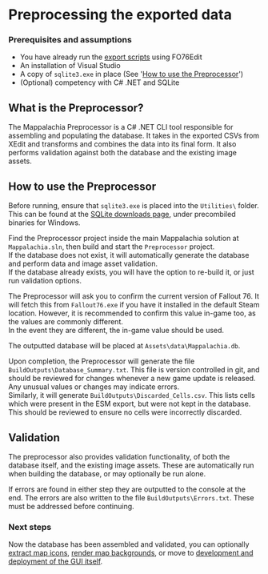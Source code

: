 # Preprocessing the exported data

### Prerequisites and assumptions
* You have already run the [export scripts](EditScripts.md) using FO76Edit
* An installation of Visual Studio
* A copy of `sqlite3.exe` in place (See '[How to use the Preprocessor](#how-to-use-the-preprocessor)')
* (Optional) competency with C# .NET and SQLite

## What is the Preprocessor?
The Mappalachia Preprocessor is a C# .NET CLI tool responsible for assembling and populating the database. It takes in the exported CSVs from XEdit and transforms and combines the data into its final form. It also performs validation against both the database and the existing image assets.<br/>

## How to use the Preprocessor
Before running, ensure that `sqlite3.exe` is placed into the `Utilities\` folder. This can be found at the [SQLite downloads page](https://www.sqlite.org/download.html), under precombiled binaries for Windows.

Find the Preprocessor project inside the main Mappalachia solution at `Mappalachia.sln`, then build and start the `Preprocessor` project.<br/>
If the database does not exist, it will automatically generate the database and perform data and image asset validation.<br/>
If the database already exists, you will have the option to re-build it, or just run validation options.<br>

The Preprocessor will ask you to confirm the current version of Fallout 76. It will fetch this from `Fallout76.exe` if you have it installed in the default Steam location. However, it is recommended to confirm this value in-game too, as the values are commonly different.<br/>
In the event they are different, the in-game value should be used.

The outputted database will be placed at `Assets\data\Mappalachia.db`.<br/>

Upon completion, the Preprocessor will generate the file `BuildOutputs\Database_Summary.txt`. This file is version controlled in git, and should be reviewed for changes whenever a new game update is released. Any unusual values or changes may indicate errors.<br/>
Similarly, it will generate `BuildOutputs\Discarded_Cells.csv`. This lists cells which were present in the ESM export, but were not kept in the database. This should be reviewed to ensure no cells were incorrectly discarded.

## Validation
The preprocessor also provides validation functionality, of both the database itself, and the existing image assets. These are automatically run when building the database, or may optionally be run alone.<br/>

If errors are found in either step they are outputted to the console at the end. The errors are also written to the file `BuildOutputs\Errors.txt`. These must be addressed before continuing.

### Next steps
Now the database has been assembled and validated, you can optionally [extract map icons](IconGeneration.md), [render map backgrounds](BackgroundRendering.md), or move to [development and deployment of the GUI itself](GUI.md).
